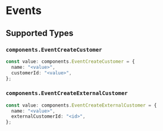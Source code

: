 # Events


## Supported Types

### `components.EventCreateCustomer`

```typescript
const value: components.EventCreateCustomer = {
  name: "<value>",
  customerId: "<value>",
};
```

### `components.EventCreateExternalCustomer`

```typescript
const value: components.EventCreateExternalCustomer = {
  name: "<value>",
  externalCustomerId: "<id>",
};
```

